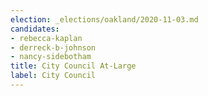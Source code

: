```yaml
---
election: _elections/oakland/2020-11-03.md
candidates:
- rebecca-kaplan
- derreck-b-johnson
- nancy-sidebotham
title: City Council At-Large
label: City Council
---
```

